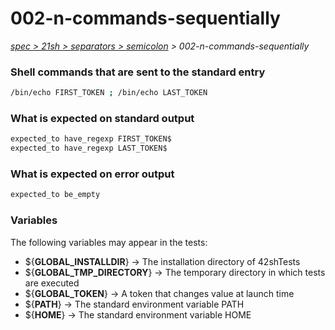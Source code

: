 # 002-n-commands-sequentially

*[spec > 21sh > separators > semicolon](..) > 002-n-commands-sequentially*

### Shell commands that are sent to the standard entry

```bash
/bin/echo FIRST_TOKEN ; /bin/echo LAST_TOKEN

```

### What is expected on standard output

```bash
expected_to have_regexp FIRST_TOKEN$
expected_to have_regexp LAST_TOKEN$
```

### What is expected on error output

```bash
expected_to be_empty

```

### Variables

The following variables may appear in the tests:

* ${**GLOBAL_INSTALLDIR**} -> The installation directory of 42shTests
* ${**GLOBAL_TMP_DIRECTORY**} -> The temporary directory in which tests are executed
* ${**GLOBAL_TOKEN**} -> A token that changes value at launch time
* ${**PATH**} -> The standard environment variable PATH
* ${**HOME**} -> The standard environment variable HOME
